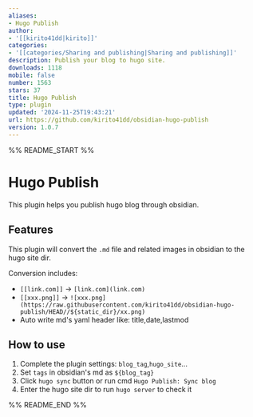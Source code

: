 ```yaml
---
aliases:
- Hugo Publish
author:
- '[[kirito41dd|kirito]]'
categories:
- '[[categories/Sharing and publishing|Sharing and publishing]]'
description: Publish your blog to hugo site.
downloads: 1118
mobile: false
number: 1563
stars: 37
title: Hugo Publish
type: plugin
updated: '2024-11-25T19:43:21'
url: https://github.com/kirito41dd/obsidian-hugo-publish
version: 1.0.7
---
```


%% README_START %%

# Hugo Publish

This plugin helps you publish hugo blog through obsidian.

## Features
This plugin will convert the `.md` file and related images in obsidian to the hugo site dir.

Conversion includes:
- `[[link.com]]` -> `[link.com](link.com)`
- `[[xxx.png]]` -> `![xxx.png](https://raw.githubusercontent.com/kirito41dd/obsidian-hugo-publish/HEAD//${static_dir}/xx.png)`
- Auto write md's yaml header like: title,date,lastmod 

## How to use

1. Complete the plugin settings: `blog_tag`,`hugo_site`...
2. Set `tags` in obsidian's md as `${blog_tag}`
3. Click `hugo sync` button or run cmd `Hugo Publish: Sync blog`
4. Enter the hugo site dir to run `hugo server` to check it



%% README_END %%